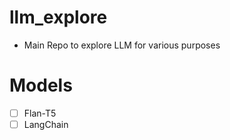 # llm_explore

- Main Repo to explore LLM for various purposes

# Models
- [ ] Flan-T5 
- [ ] LangChain
